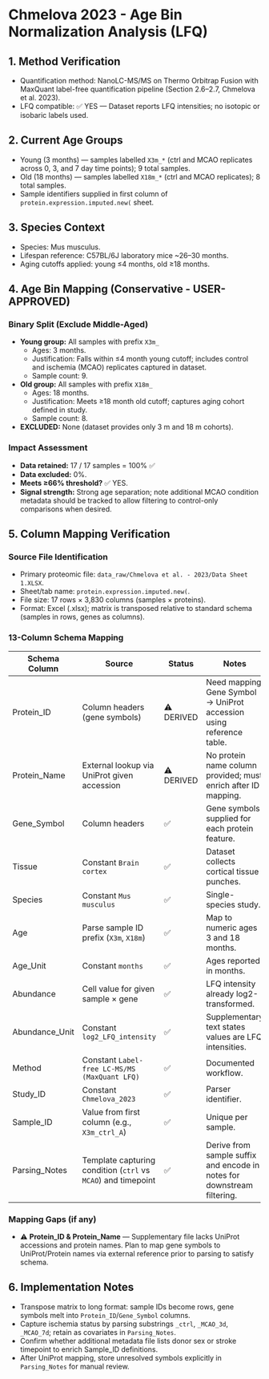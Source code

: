 # Chmelova 2023 - Age Bin Normalization Analysis (LFQ)

## 1. Method Verification
- Quantification method: NanoLC-MS/MS on Thermo Orbitrap Fusion with MaxQuant label-free quantification pipeline (Section 2.6–2.7, Chmelova et al. 2023).
- LFQ compatible: ✅ YES — Dataset reports LFQ intensities; no isotopic or isobaric labels used.

## 2. Current Age Groups
- Young (3 months) — samples labelled `X3m_*` (ctrl and MCAO replicates across 0, 3, and 7 day time points); 9 total samples.
- Old (18 months) — samples labelled `X18m_*` (ctrl and MCAO replicates); 8 total samples.
- Sample identifiers supplied in first column of `protein.expression.imputed.new(` sheet.

## 3. Species Context
- Species: Mus musculus.
- Lifespan reference: C57BL/6J laboratory mice ~26–30 months.
- Aging cutoffs applied: young ≤4 months, old ≥18 months.

## 4. Age Bin Mapping (Conservative - USER-APPROVED)

### Binary Split (Exclude Middle-Aged)
- **Young group:** All samples with prefix `X3m_`
  - Ages: 3 months.
  - Justification: Falls within ≤4 month young cutoff; includes control and ischemia (MCAO) replicates captured in dataset.
  - Sample count: 9.
- **Old group:** All samples with prefix `X18m_`
  - Ages: 18 months.
  - Justification: Meets ≥18 month old cutoff; captures aging cohort defined in study.
  - Sample count: 8.
- **EXCLUDED:** None (dataset provides only 3 m and 18 m cohorts).

### Impact Assessment
- **Data retained:** 17 / 17 samples = 100% ✅
- **Data excluded:** 0%.
- **Meets ≥66% threshold?** ✅ YES.
- **Signal strength:** Strong age separation; note additional MCAO condition metadata should be tracked to allow filtering to control-only comparisons when desired.

## 5. Column Mapping Verification

### Source File Identification
- Primary proteomic file: `data_raw/Chmelova et al. - 2023/Data Sheet 1.XLSX`.
- Sheet/tab name: `protein.expression.imputed.new(`.
- File size: 17 rows × 3,830 columns (samples × proteins).
- Format: Excel (.xlsx); matrix is transposed relative to standard schema (samples in rows, genes as columns).

### 13-Column Schema Mapping

| Schema Column | Source | Status | Notes |
|---------------|--------|--------|-------|
| Protein_ID | Column headers (gene symbols) | ⚠️ DERIVED | Need mapping Gene Symbol → UniProt accession using reference table.
| Protein_Name | External lookup via UniProt given accession | ⚠️ DERIVED | No protein name column provided; must enrich after ID mapping.
| Gene_Symbol | Column headers | ✅ | Gene symbols supplied for each protein feature.
| Tissue | Constant `Brain cortex` | ✅ | Dataset collects cortical tissue punches.
| Species | Constant `Mus musculus` | ✅ | Single-species study.
| Age | Parse sample ID prefix (`X3m`, `X18m`) | ✅ | Map to numeric ages 3 and 18 months.
| Age_Unit | Constant `months` | ✅ | Ages reported in months.
| Abundance | Cell value for given sample × gene | ✅ | LFQ intensity already log2-transformed.
| Abundance_Unit | Constant `log2_LFQ_intensity` | ✅ | Supplementary text states values are LFQ intensities.
| Method | Constant `Label-free LC-MS/MS (MaxQuant LFQ)` | ✅ | Documented workflow.
| Study_ID | Constant `Chmelova_2023` | ✅ | Parser identifier.
| Sample_ID | Value from first column (e.g., `X3m_ctrl_A`) | ✅ | Unique per sample.
| Parsing_Notes | Template capturing condition (`ctrl` vs `MCAO`) and timepoint | ✅ | Derive from sample suffix and encode in notes for downstream filtering.

### Mapping Gaps (if any)
- ⚠️ **Protein_ID & Protein_Name** — Supplementary file lacks UniProt accessions and protein names. Plan to map gene symbols to UniProt/Protein names via external reference prior to parsing to satisfy schema.

## 6. Implementation Notes
- Transpose matrix to long format: sample IDs become rows, gene symbols melt into `Protein_ID`/`Gene_Symbol` columns.
- Capture ischemia status by parsing substrings `_ctrl`, `_MCAO_3d`, `_MCAO_7d`; retain as covariates in `Parsing_Notes`.
- Confirm whether additional metadata file lists donor sex or stroke timepoint to enrich Sample_ID definitions.
- After UniProt mapping, store unresolved symbols explicitly in `Parsing_Notes` for manual review.
